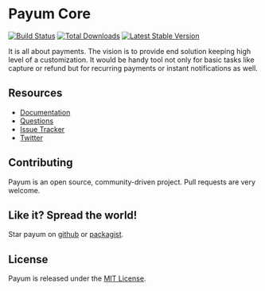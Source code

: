 # Payum Core
[![Build Status](https://travis-ci.org/Payum/Core.png?branch=master)](https://travis-ci.org/Payum/Core)
[![Total Downloads](https://poser.pugx.org/payum/Core/d/total.png)](https://packagist.org/packages/payum/core)
[![Latest Stable Version](https://poser.pugx.org/payum/core/version.png)](https://packagist.org/packages/payum/core)

It is all about payments. The vision is to provide end solution keeping high level of a customization.
It would be handy tool not only for basic tasks like capture or refund but for recurring payments or instant notifications as well.

## Resources

* [Documentation](http://payum.forma-dev.com/documentation#Payum)
* [Questions](http://stackoverflow.com/questions/tagged/payum)
* [Issue Tracker](https://github.com/Payum/Payum/issues)
* [Twitter](https://twitter.com/payumphp)

## Contributing

Payum is an open source, community-driven project. Pull requests are very welcome.

## Like it? Spread the world!

Star payum on [github](https://github.com/Payum/Core) or [packagist](https://packagist.org/packages/payum/core).

## License

Payum is released under the [MIT License](LICENSE).
